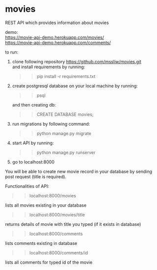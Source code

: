 # movies
REST API which provides information about movies

demo: \
 https://movie-api-demo.herokuapp.com/movies/ \
      https://movie-api-demo.herokuapp.com/comments/

to run:
1) clone following repository https://github.com/mssliw/movies.git \
   and install requirements by running:
   >> pip install -r requirements.txt
   
2) create postgresql database on your local machine by running: 
    >> psql 
    
    and then creating db:
    >> CREATE DATABASE movies;
    
3) run migrations by following command: 
    >> python manage.py migrate

4) start API by running: 
    >> python manage.py runserver

5) go to localhost:8000

You will be able to create new movie record in your database by sending post request (title is required).



Functionalities of API:

>>localhost:8000/movies 

lists all movies existing in your database

>>localhost:8000/movies/title  

returns details of movie with title you typed (if it exists in database)

>>localhost:8000/comments 

lists  comments existing in database

>>localhost:8000/comments/id 

lists all comments for typed id of the movie
